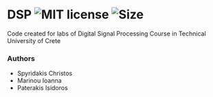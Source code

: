 # DSP ![MIT license](https://img.shields.io/github/license/CSpyridakis/DSP.svg?style=plastic) ![Size](https://img.shields.io/github/repo-size/CSpyridakis/DSP.svg?style=plastic)

Code created for labs of Digital Signal Processing Course in Technical University of Crete

### Authors
* Spyridakis Christos
* Marinou Ioanna
* Paterakis Isidoros
